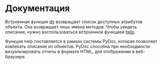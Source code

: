 # Документация

Встроенная функция [dir](../built-in_functions/DIR.md) возвращает список доступных атрибутов объекта. Она возвращает лишь имена методов. Чтобы увидеть описание, нужно воспользоваться встроенной функцией [help](../built-in_functions/HELP.md).

Функция help поставляется в рамках системы PyDoc, которая позволяет извлекать описание из объектов. PyDoc способна при необходмости визуализировать отчеты в формате HTML, для отображения в веб-браузере.
